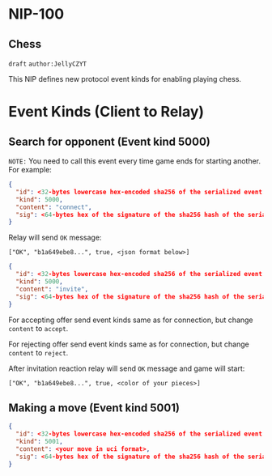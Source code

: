 NIP-100
======

Chess
-------------------------------

`draft` `author:JellyCZYT`

This NIP defines new protocol event kinds for enabling playing chess.

# Event Kinds (Client to Relay)
## Search for opponent (Event kind 5000)
`NOTE:` You need to call this event every time game ends for starting another.
For example:
```json
{
  "id": <32-bytes lowercase hex-encoded sha256 of the serialized event data>,    
  "kind": 5000,
  "content": "connect",
  "sig": <64-bytes hex of the signature of the sha256 hash of the serialized event data, which is the same as the "id" field>
}
```

Relay will send `OK` message:
```
["OK", "b1a649ebe8...", true, <json format below>]
```

```json
{
  "id": <32-bytes lowercase hex-encoded sha256 of the serialized event data>,    
  "kind": 5000,
  "content": "invite",
  "sig": <64-bytes hex of the signature of the sha256 hash of the serialized event data, which is the same as the "id" field>
}
```
For accepting offer send event kinds same as for connection, but change `content` to `accept`.

For rejecting offer send event kinds same as for connection, but change `content` to `reject`.

After invitation reaction relay will send `OK` message and game will start:
```
["OK", "b1a649ebe8...", true, <color of your pieces>]
```
## Making a move (Event kind 5001)
```json
{
  "id": <32-bytes lowercase hex-encoded sha256 of the serialized event data>,    
  "kind": 5001,
  "content": <your move in uci format>,
  "sig": <64-bytes hex of the signature of the sha256 hash of the serialized event data, which is the same as the "id" field>
}
```